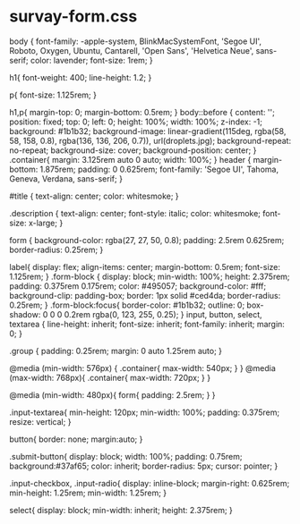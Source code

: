 # survay-form.css
body {
    font-family: -apple-system, BlinkMacSystemFont, 'Segoe UI', Roboto, Oxygen, Ubuntu, Cantarell, 'Open Sans', 'Helvetica Neue', sans-serif;
    color: lavender;
    font-size: 1rem;
}

h1{
    font-weight: 400;
    line-height: 1.2;
}

p{
    font-size: 1.125rem;
}

h1,p{
    margin-top: 0;
    margin-bottom: 0.5rem;
}
body::before {
    content: '';
    position: fixed;
    top: 0;
    left: 0;
    height: 100%;
    width: 100%;
    z-index: -1;
    background: #1b1b32;
    background-image: linear-gradient(115deg,
            rgba(58, 58, 158, 0.8),
            rgba(136, 136, 206, 0.7)), url(droplets.jpg);
    background-repeat: no-repeat;
    background-size: cover;
    background-position: center;
}
.container{
    margin: 3.125rem auto 0 auto;
    width: 100%;
}
header {
    margin-bottom: 1.875rem;
    padding: 0 0.625rem;
    font-family: 'Segoe UI', Tahoma, Geneva, Verdana, sans-serif;
}

#title {
    text-align: center;
    color: whitesmoke;
}

.description {
    text-align: center;
    font-style: italic;
    color: whitesmoke;
    font-size: x-large;
}

form {
    background-color: rgba(27, 27, 50, 0.8);
    padding: 2.5rem 0.625rem;
    border-radius: 0.25rem;
}

label{
    display: flex;
    align-items: center;
    margin-bottom: 0.5rem;
    font-size: 1.125rem;
}
.form-block {
    display: block;
    min-width: 100%;
    height: 2.375rem;
    padding: 0.375rem 0.175rem;
    color: #495057;
    background-color: #fff;
    background-clip: padding-box;
    border: 1px solid #ced4da;
    border-radius: 0.25rem;
}
.form-block:focus{
    border-color: #1b1b32;
    outline: 0;
    box-shadow: 0 0 0 0.2rem rgba(0, 123, 255, 0.25);
}
input, button, select, textarea {
    line-height: inherit;
    font-size: inherit;
    font-family: inherit;
    margin: 0;
}

.group {
    padding: 0.25rem;
    margin: 0 auto 1.25rem auto;
}

@media (min-width: 576px) {
    .container{
        max-width: 540px;
    }
}
@media (max-width: 768px){
    .container{
        max-width: 720px;
    }
}

@media (min-width: 480px){
    form{
        padding: 2.5rem;
    }
}

.input-textarea{
    min-height: 120px;
    min-width: 100%;
    padding: 0.375rem;
    resize: vertical;
}

button{
    border: none;
    margin:auto;
}

.submit-button{
    display: block;
    width: 100%;
    padding: 0.75rem;
    background:#37af65;
    color: inherit;
    border-radius: 5px;
    cursor: pointer;
}

.input-checkbox, .input-radio{
    display: inline-block;
    margin-right: 0.625rem;
    min-height: 1.25rem;
    min-width: 1.25rem;
}

select{
    display: block;
    min-width: inherit;
    height: 2.375rem;
}
